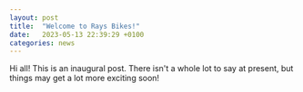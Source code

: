 ```yaml
---
layout: post
title:  "Welcome to Rays Bikes!"
date:   2023-05-13 22:39:29 +0100
categories: news
---
```


Hi all!
This is an inaugural post. There isn't a whole lot to say at present, but things may get a lot more exciting soon!


